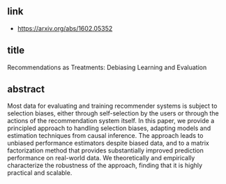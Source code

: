 ## link

- https://arxiv.org/abs/1602.05352

## title

Recommendations as Treatments: Debiasing Learning and Evaluation

## abstract

Most data for evaluating and training recommender systems is subject to selection biases, either through self-selection by the users or through the actions of the recommendation system itself. In this paper, we provide a principled approach to handling selection biases, adapting models and estimation techniques from causal inference. The approach leads to unbiased performance estimators despite biased data, and to a matrix factorization method that provides substantially improved prediction performance on real-world data. We theoretically and empirically characterize the robustness of the approach, finding that it is highly practical and scalable.
